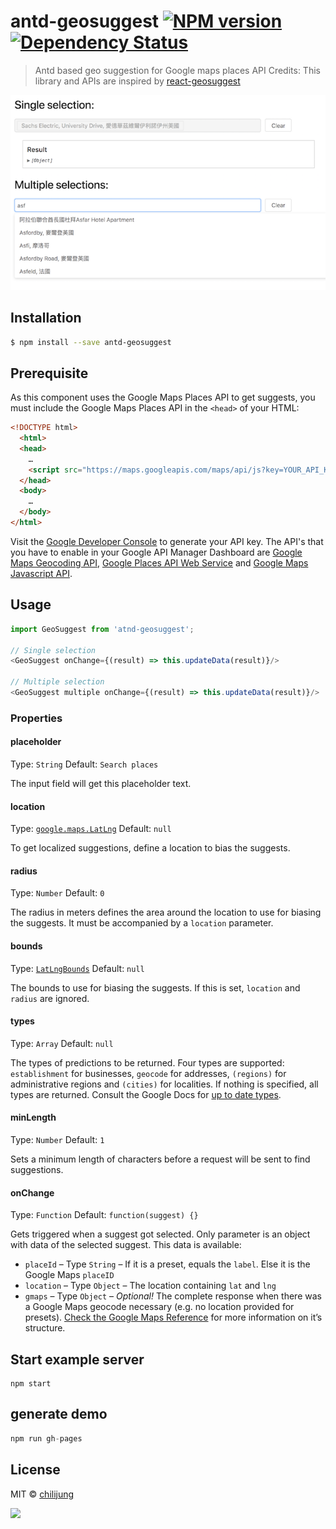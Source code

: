 # antd-geosuggest [![NPM version][npm-image]][npm-url]  [![Dependency Status][daviddm-image]][daviddm-url]
> Antd based geo suggestion for Google maps places API
> Credits: This library and APIs are inspired by [react-geosuggest](https://github.com/ubilabs/react-geosuggest)

<img src="./docs/demo.png" width="700"/>

## Installation

```sh
$ npm install --save antd-geosuggest
```

## Prerequisite

As this component uses the Google Maps Places API to get suggests, you must include the Google Maps Places API in the `<head>` of your HTML:

```html
<!DOCTYPE html>
  <html>
  <head>
    …
    <script src="https://maps.googleapis.com/maps/api/js?key=YOUR_API_KEY_HERE&libraries=places"></script>
  </head>
  <body>
    …
  </body>
</html>
```

Visit the [Google Developer Console](https://console.developers.google.com) to generate your API key. The API's that you have to enable in your Google API Manager Dashboard are [Google Maps Geocoding API](https://developers.google.com/maps/documentation/geocoding/start), [Google Places API Web Service](https://developers.google.com/places/web-service/) and [Google Maps Javascript API](https://developers.google.com/maps/documentation/javascript/).

## Usage

```js
import GeoSuggest from 'atnd-geosuggest';

// Single selection 
<GeoSuggest onChange={(result) => this.updateData(result)}/>

// Multiple selection 
<GeoSuggest multiple onChange={(result) => this.updateData(result)}/>

```

### Properties

#### placeholder
Type: `String`
Default: `Search places`

The input field will get this placeholder text.

#### location
Type: [`google.maps.LatLng`](https://developers.google.com/maps/documentation/javascript/reference#LatLng)
Default: `null`

To get localized suggestions, define a location to bias the suggests.

#### radius
Type: `Number`
Default: `0`

The radius in meters defines the area around the location to use for biasing the suggests. It must be accompanied by a `location` parameter.

#### bounds
Type: [`LatLngBounds`](https://developers.google.com/maps/documentation/javascript/reference?csw=1#LatLngBounds)
Default: `null`

The bounds to use for biasing the suggests. If this is set, `location` and `radius` are ignored.

#### types
Type: `Array`
Default: `null`

The types of predictions to be returned. Four types are supported: `establishment` for businesses, `geocode` for addresses, `(regions)` for administrative regions and `(cities)` for localities. If nothing is specified, all types are returned. Consult the Google Docs for [up to date types](https://developers.google.com/maps/documentation/javascript/reference#AutocompletionRequest).

#### minLength
Type: `Number`
Default: `1`

Sets a minimum length of characters before a request will be sent to find suggestions.

#### onChange
Type: `Function`
Default: `function(suggest) {}`

Gets triggered when a suggest got selected. Only parameter is an object with data of the selected suggest. This data is available:

* `placeId` – Type `String` – If it is a preset, equals the `label`. Else it is the Google Maps `placeID`
* `location` – Type `Object` – The location containing `lat` and `lng`
* `gmaps` – Type `Object` – *Optional!* The complete response when there was a Google Maps geocode necessary (e.g. no location provided for presets). [Check the Google Maps Reference](https://developers.google.com/maps/documentation/javascript/reference#GeocoderResult) for more information on it’s structure.


## Start example server

```
npm start
```

## generate demo

```js
npm run gh-pages
```

## License

MIT © [chilijung]()


[npm-image]: https://badge.fury.io/js/antd-geosuggest.svg
[npm-url]: https://npmjs.org/package/antd-geosuggest
[travis-image]: https://travis-ci.org/chilijung/antd-geosuggest.svg?branch=master
[travis-url]: https://travis-ci.org/chilijung/antd-geosuggest
[daviddm-image]: https://david-dm.org/chilijung/antd-geosuggest.svg?theme=shields.io
[daviddm-url]: https://david-dm.org/chilijung/antd-geosuggest

<a href="https://canner.io">
  <img src="https://user-images.githubusercontent.com/26116324/37811196-a437d930-2e93-11e8-97d8-0653ace2a46d.png"/>
</a>
